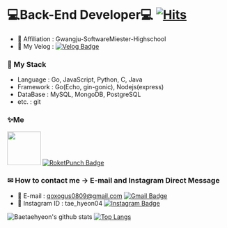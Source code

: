 # 💻Back-End Developer💻 [![Hits](https://hits.seeyoufarm.com/api/count/incr/badge.svg?url=https%3A%2F%2Fgithub.com%2Fqoxogus%2Fhit-counter&count_bg=%23F106A5&title_bg=%2300FF74&icon=go.svg&icon_color=%233800FF&title=hits&edge_flat=false)](https://hits.seeyoufarm.com)
* 🏫 Affiliation : Gwangju-SoftwareMiester-Highschool
* 📝 My Velog : [![Velog Badge](https://img.shields.io/badge/-Velog-12B886?style=flat-square&link=https://velog.io/@qoxogus)](https://velog.io/@qoxogus/)

### 📌 My Stack
* Language : Go, JavaScript, Python, C, Java
* Framework : Go(Echo, gin-gonic), Nodejs(express)
* DataBase : MySQL, MongoDB, PostgreSQL
* etc. : git

### ✨Me
<a href = "https://www.linkedin.com/in/%ED%83%9C%ED%98%84-%EB%B0%B0-9799a6208/"><img src = "https://img.shields.io/badge/LinkedIn-0077B5?style=for-the-badge&logo=linkedin&logoColor=white" style = width:77px /></a>
[![RoketPunch Badge](https://img.shields.io/badge/-RoketPunch-12B886?style=flat-square&link=https://www.rocketpunch.com/@b6829f9b)](https://www.rocketpunch.com/@b6829f9b)

### ✉ How to contact me -> E-mail and Instagram Direct Message   
* 📩 E-mail : <qoxogus0809@gmail.com>
[![Gmail Badge](https://img.shields.io/badge/-Gmail-c14438?style=flat-square&logo=Gmail&logoColor=white&link=mailto:qoxogus0809@gmail.com)](mailto:qoxogus0809@gmail.com)
* 📩 Instagram ID : tae_hyeon04 [![Instagram Badge](https://img.shields.io/badge/-Instagram-dd2a7b?style=flat-square&logo=instagram&logoColor=white&link=https://www.instagram.com/tae_hyeon04/)](https://www.instagram.com/tae_hyeon04/)

![Baetaehyeon's github stats](https://github-readme-stats.vercel.app/api?username=qoxogus&show_icons=true)
[![Top Langs](https://github-readme-stats.vercel.app/api/top-langs/?username=qoxogus&hide=c,java,html)](https://github.com/anuraghazra/github-readme-stats)

